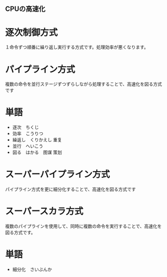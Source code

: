 ## CPUの高速化

# 逐次制御方式

１命令ずつ順番に繰り返し実行する方式です。処理効率が悪くなります。

# パイプライン方式

複数の命令を並行ステージずつずらしながら処理することで、高速化を図る方式です


# 単語

* 逐次　ちくじ　
* 効率　こうりつ
* 繰返し　くりかえし 重复
* 並行　へいこう
* 図る　はかる　图谋 策划

# スーパーパイプライン方式

パイプライン方式を更に細分化することで、高速化を図る方式です

# スーパースカラ方式

複数のパイプラインを使用して、同時に複数の命令を実行することで、高速化を図る方式です。

# 単語

* 細分化　さいぶんか